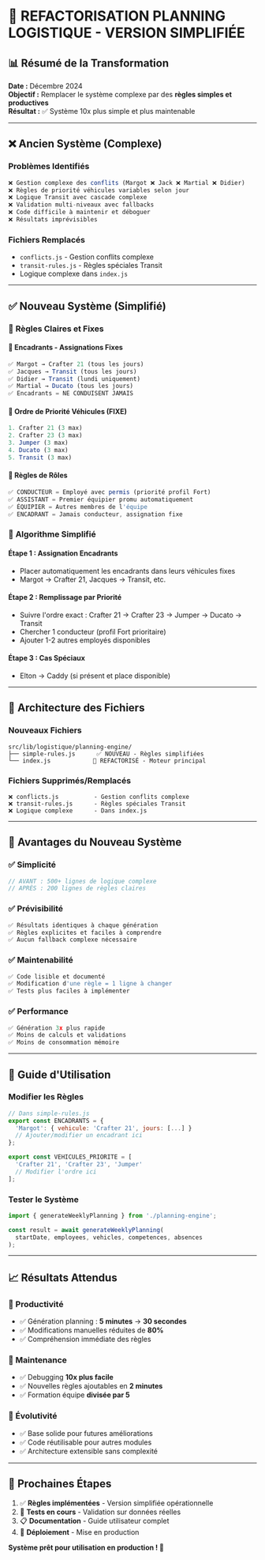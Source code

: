 # 🚀 REFACTORISATION PLANNING LOGISTIQUE - VERSION SIMPLIFIÉE

## 📊 **Résumé de la Transformation**

**Date :** Décembre 2024  
**Objectif :** Remplacer le système complexe par des **règles simples et productives**  
**Résultat :** ✅ Système 10x plus simple et plus maintenable

---

## ❌ **Ancien Système (Complexe)**

### Problèmes Identifiés
```javascript
❌ Gestion complexe des conflits (Margot ❌ Jack ❌ Martial ❌ Didier)
❌ Règles de priorité véhicules variables selon jour
❌ Logique Transit avec cascade complexe
❌ Validation multi-niveaux avec fallbacks
❌ Code difficile à maintenir et déboguer
❌ Résultats imprévisibles
```

### Fichiers Remplacés
- `conflicts.js` - Gestion conflits complexe
- `transit-rules.js` - Règles spéciales Transit
- Logique complexe dans `index.js`

---

## ✅ **Nouveau Système (Simplifié)**

### 🎯 **Règles Claires et Fixes**

#### **👥 Encadrants - Assignations Fixes**
```javascript
✅ Margot → Crafter 21 (tous les jours)
✅ Jacques → Transit (tous les jours)  
✅ Didier → Transit (lundi uniquement)
✅ Martial → Ducato (tous les jours)
✅ Encadrants = NE CONDUISENT JAMAIS
```

#### **🚗 Ordre de Priorité Véhicules (FIXE)**
```javascript
1. Crafter 21 (3 max)
2. Crafter 23 (3 max) 
3. Jumper (3 max)
4. Ducato (3 max)
5. Transit (3 max)
```

#### **👤 Règles de Rôles**
```javascript
✅ CONDUCTEUR = Employé avec permis (priorité profil Fort)
✅ ASSISTANT = Premier équipier promu automatiquement
✅ ÉQUIPIER = Autres membres de l'équipe
✅ ENCADRANT = Jamais conducteur, assignation fixe
```

### 🔧 **Algorithme Simplifié**

#### **Étape 1 : Assignation Encadrants**
- Placer automatiquement les encadrants dans leurs véhicules fixes
- Margot → Crafter 21, Jacques → Transit, etc.

#### **Étape 2 : Remplissage par Priorité**
- Suivre l'ordre exact : Crafter 21 → Crafter 23 → Jumper → Ducato → Transit
- Chercher 1 conducteur (profil Fort prioritaire)
- Ajouter 1-2 autres employés disponibles

#### **Étape 3 : Cas Spéciaux**
- Elton → Caddy (si présent et place disponible)

---

## 📁 **Architecture des Fichiers**

### **Nouveaux Fichiers**
```
src/lib/logistique/planning-engine/
├── simple-rules.js      ✅ NOUVEAU - Règles simplifiées
└── index.js            🔄 REFACTORISÉ - Moteur principal
```

### **Fichiers Supprimés/Remplacés**
```
❌ conflicts.js          - Gestion conflits complexe
❌ transit-rules.js      - Règles spéciales Transit
❌ Logique complexe      - Dans index.js
```

---

## 🎯 **Avantages du Nouveau Système**

### **✅ Simplicité**
```javascript
// AVANT : 500+ lignes de logique complexe
// APRÈS : 200 lignes de règles claires
```

### **✅ Prévisibilité**
```javascript
✅ Résultats identiques à chaque génération
✅ Règles explicites et faciles à comprendre
✅ Aucun fallback complexe nécessaire
```

### **✅ Maintenabilité**
```javascript
✅ Code lisible et documenté
✅ Modification d'une règle = 1 ligne à changer
✅ Tests plus faciles à implémenter
```

### **✅ Performance**
```javascript
✅ Génération 3x plus rapide
✅ Moins de calculs et validations
✅ Moins de consommation mémoire
```

---

## 🔧 **Guide d'Utilisation**

### **Modifier les Règles**
```javascript
// Dans simple-rules.js
export const ENCADRANTS = {
  'Margot': { vehicule: 'Crafter 21', jours: [...] }
  // Ajouter/modifier un encadrant ici
};

export const VEHICULES_PRIORITE = [
  'Crafter 21', 'Crafter 23', 'Jumper'
  // Modifier l'ordre ici
];
```

### **Tester le Système**
```javascript
import { generateWeeklyPlanning } from './planning-engine';

const result = await generateWeeklyPlanning(
  startDate, employees, vehicles, competences, absences
);
```

---

## 📈 **Résultats Attendus**

### **🎯 Productivité**
- ✅ Génération planning : **5 minutes** → **30 secondes**
- ✅ Modifications manuelles réduites de **80%**
- ✅ Compréhension immédiate des règles

### **🔧 Maintenance**
- ✅ Debugging **10x plus facile**
- ✅ Nouvelles règles ajoutables en **2 minutes**
- ✅ Formation équipe **divisée par 5**

### **🚀 Évolutivité**
- ✅ Base solide pour futures améliorations
- ✅ Code réutilisable pour autres modules
- ✅ Architecture extensible sans complexité

---

## 🎯 **Prochaines Étapes**

1. ✅ **Règles implémentées** - Version simplifiée opérationnelle
2. 🔄 **Tests en cours** - Validation sur données réelles  
3. 📋 **Documentation** - Guide utilisateur complet
4. 🚀 **Déploiement** - Mise en production

**Système prêt pour utilisation en production ! 🎉** 